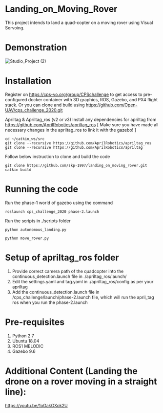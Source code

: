 # Landing_on_Moving_Rover
This project intends to land a quad-copter on a moving rover using Visual Servoing.


# Demonstration
![Studio_Project (2)](https://user-images.githubusercontent.com/97504177/236709060-351487da-2213-4cca-b190-518aad6e828a.gif)


# Installation

Register on https://cps-vo.org/group/CPSchallenge to get access to pre-configured docker container with 3D graphics, ROS, Gazebo, and PX4 flight stack.
Or you can clone and build using https://github.com/Open-UAV/cps_challenge_2020.git


Apriltag & Apriltag_ros (v2 or v3) Install any dependencies for apriltag from https://github.com/AprilRobotics/apriltag_ros
[ Make sure you have made all necessary changes in the apriltag_ros to link it with the gazebo! ]
```
cd ~/catkin_ws/src
git clone --recursive https://github.com/AprilRobotics/apriltag_ros
git clone --recursive https://github.com/AprilRobotics/apriltag
```

Follow below instruction to clone and build the code





```
git clone https://github.com/skp-1997/landing_on_moving_rover.git
catkin build
```

# Running the code

Run the phase-1 world of gazebo using the command
```
roslaunch cps_challenge_2020 phase-2.launch
```
Run the scripts in ./scripts folder
```
python autonomous_landing.py
```

```
python move_rover.py
```

# Setup of apriltag_ros folder

1. Provide correct camera path of the quadcopter into the continuous_detection.launch file in ./apriltag_ros/launch/
2. Edit the settings.yaml and tag.yaml in ./apriltag_ros/config as per your apriltag
3. Add the continuous_detection.launch file in /cps_challenge/launch/phase-2.launch file, which will run the april_tag ros when you run the phase-2.launch


# Pre-requisites

1. Python 2.7
2. Ubuntu 18.04
3. ROS1 MELODIC
4. Gazebo 9.6

# Additional Content (Landing the drone on a rover moving in a straight line):

https://youtu.be/1oGakOXok2U
